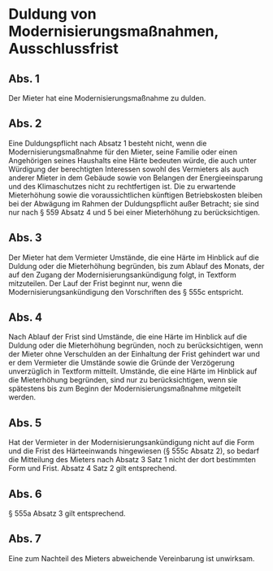 # Duldung von Modernisierungsmaßnahmen, Ausschlussfrist



## Abs. 1

 Der Mieter hat eine Modernisierungsmaßnahme zu dulden.

## Abs. 2

 Eine Duldungspflicht nach Absatz 1 besteht nicht, wenn die Modernisierungsmaßnahme für den Mieter, seine Familie oder einen Angehörigen seines Haushalts eine Härte bedeuten würde, die auch unter Würdigung der berechtigten Interessen sowohl des Vermieters als auch anderer Mieter in dem Gebäude sowie von Belangen der Energieeinsparung und des Klimaschutzes nicht zu rechtfertigen ist. Die zu erwartende Mieterhöhung sowie die voraussichtlichen künftigen Betriebskosten bleiben bei der Abwägung im Rahmen der Duldungspflicht außer Betracht; sie sind nur nach § 559 Absatz 4 und 5 bei einer Mieterhöhung zu berücksichtigen.

## Abs. 3

 Der Mieter hat dem Vermieter Umstände, die eine Härte im Hinblick auf die Duldung oder die Mieterhöhung begründen, bis zum Ablauf des Monats, der auf den Zugang der Modernisierungsankündigung folgt, in Textform mitzuteilen. Der Lauf der Frist beginnt nur, wenn die Modernisierungsankündigung den Vorschriften des § 555c entspricht.

## Abs. 4

 Nach Ablauf der Frist sind Umstände, die eine Härte im Hinblick auf die Duldung oder die Mieterhöhung begründen, noch zu berücksichtigen, wenn der Mieter ohne Verschulden an der Einhaltung der Frist gehindert war und er dem Vermieter die Umstände sowie die Gründe der Verzögerung unverzüglich in Textform mitteilt. Umstände, die eine Härte im Hinblick auf die Mieterhöhung begründen, sind nur zu berücksichtigen, wenn sie spätestens bis zum Beginn der Modernisierungsmaßnahme mitgeteilt werden.

## Abs. 5

 Hat der Vermieter in der Modernisierungsankündigung nicht auf die Form und die Frist des Härteeinwands hingewiesen (§ 555c Absatz 2), so bedarf die Mitteilung des Mieters nach Absatz 3 Satz 1 nicht der dort bestimmten Form und Frist. Absatz 4 Satz 2 gilt entsprechend.

## Abs. 6

 § 555a Absatz 3 gilt entsprechend.

## Abs. 7

 Eine zum Nachteil des Mieters abweichende Vereinbarung ist unwirksam. 

